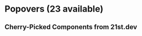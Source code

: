 # Popovers (23 available)

## Cherry-Picked Components from 21st.dev

<!-- Add your selected popover components here -->


